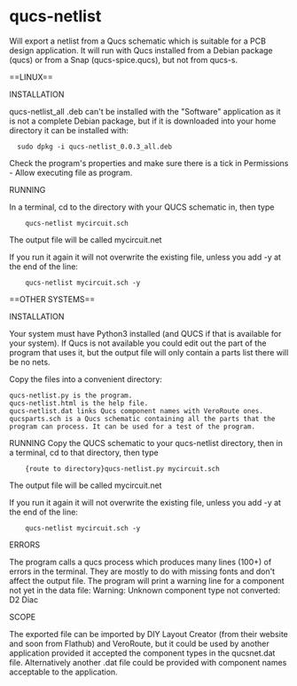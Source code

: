 # qucs-netlist
Will export a netlist from a Qucs schematic which is suitable for a PCB design application. 
It will run with Qucs installed from a Debian package (qucs) or from a Snap (qucs-spice.qucs), but not from qucs-s.

==LINUX==

INSTALLATION

qucs-netlist_all .deb can't be installed with the "Software" application as it is not a complete Debian package, but if it is downloaded into your home directory it can be installed with:

      sudo dpkg -i qucs-netlist_0.0.3_all.deb

Check the program's properties and make sure there is a tick in Permissions - Allow executing file as program.

RUNNING

In a terminal, cd to the directory with your QUCS schematic in, then type 

		qucs-netlist mycircuit.sch

The output file will be called mycircuit.net 

If you run it again it will not overwrite the existing file, unless you add -y at the end of the line:

		qucs-netlist mycircuit.sch -y

==OTHER SYSTEMS==

INSTALLATION

Your system must have Python3 installed (and QUCS if that is available for your system). If Qucs is not available you could edit out the part of the program that uses it, but the output file will only contain a parts list there will be no nets.

Copy the files into a convenient directory:

	qucs-netlist.py is the program.
	qucs-netlist.html is the help file.
	qucs-netlist.dat links Qucs component names with VeroRoute ones.
	qucsparts.sch is a Qucs schematic containing all the parts that the program can process. It can be used for a test of the program.

RUNNING
Copy the QUCS schematic to your qucs-netlist directory, then in a terminal, cd to that directory, then type 

		{route to directory}qucs-netlist.py mycircuit.sch

The output file will be called mycircuit.net 

If you run it again it will not overwrite the existing file, unless you add -y at the end of the line:

		qucs-netlist mycircuit.sch -y

ERRORS

The program calls a qucs process which produces many lines (100+) of errors in the terminal. They are mostly to do with missing fonts and don't affect the output file. 
The program will print a warning line for a component not yet in the data file:
  Warning: Unknown component type not converted: D2 Diac

SCOPE

The exported file can be imported by DIY Layout Creator (from their website and soon from Flathub) and VeroRoute, but it could be used by another application provided it accepted the component types in the qucsnet.dat file. Alternatively another .dat file could be provided with component names acceptable to the application.

